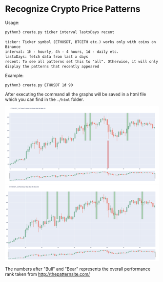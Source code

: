 # Recognize Crypto Price Patterns

Usage:

```
python3 create.py ticker interval lastxDays recent

ticker: Ticker symbol (ETHUSDT, BTCETH etc.) works only with coins on Binance
interval: 1h - hourly, 4h - 4 hours, 1d - daily etc.
lastxDays: fetch data from last x days
recent: To see all patterns set this to "all". Otherwise, it will only display the patterns that recently appeared
```

Example:
```
python3 create.py ETHUSDT 1d 90
```
After executing the command all the graphs will be saved in a html file which you can find in the `./html` folder.  

![](./images/ex.png "")
![](./images/ex2.png "")


The numbers after "Bull" and "Bear" represents the overall performance rank taken from http://thepatternsite.com/